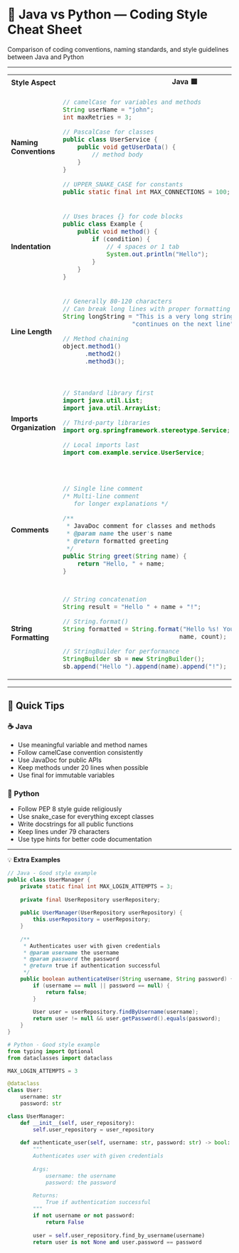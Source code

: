 # 📝 Java vs Python — Coding Style Cheat Sheet

Comparison of coding conventions, naming standards, and style guidelines between Java and Python

---

<table>
<tr>
<th>Style Aspect</th>
<th>Java 🟦</th>
<th>Python 🐍</th>
</tr>
<tr>
<td><strong>Naming Conventions</strong></td>
<td>

```java
// camelCase for variables and methods
String userName = "john";
int maxRetries = 3;

// PascalCase for classes
public class UserService {
    public void getUserData() {
        // method body
    }
}

// UPPER_SNAKE_CASE for constants
public static final int MAX_CONNECTIONS = 100;
```

</td>
<td>

```python
# snake_case for variables and functions
user_name = "john"
max_retries = 3

# PascalCase for classes
class UserService:
    def get_user_data(self):
        # method body
        pass

# UPPER_SNAKE_CASE for constants
MAX_CONNECTIONS = 100
```

</td>
</tr>
<tr>
<td><strong>Indentation</strong></td>
<td>

```java
// Uses braces {} for code blocks
public class Example {
    public void method() {
        if (condition) {
            // 4 spaces or 1 tab
            System.out.println("Hello");
        }
    }
}
```

</td>
<td>

```python
# Uses indentation (4 spaces recommended)
class Example:
    def method(self):
        if condition:
            # 4 spaces (PEP 8 standard)
            print("Hello")
```

</td>
</tr>
<tr>
<td><strong>Line Length</strong></td>
<td>

```java
// Generally 80-120 characters
// Can break long lines with proper formatting
String longString = "This is a very long string that " +
                   "continues on the next line";

// Method chaining
object.method1()
      .method2()
      .method3();
```

</td>
<td>

```python
# 79 characters (PEP 8 standard)
# Use parentheses for line continuation
long_string = ("This is a very long string that "
               "continues on the next line")

# Method chaining with backslash
result = (object.method1()
          .method2()
          .method3())
```

</td>
</tr>
<tr>
<td><strong>Imports Organization</strong></td>
<td>

```java
// Standard library first
import java.util.List;
import java.util.ArrayList;

// Third-party libraries
import org.springframework.stereotype.Service;

// Local imports last
import com.example.service.UserService;
```

</td>
<td>

```python
# Standard library first
import os
import sys

# Third-party libraries
import requests
import pandas as pd

# Local imports last
from .models import User
from .services import UserService
```

</td>
</tr>
<tr>
<td><strong>Comments</strong></td>
<td>

```java
// Single line comment
/* Multi-line comment
   for longer explanations */

/**
 * JavaDoc comment for classes and methods
 * @param name the user's name
 * @return formatted greeting
 */
public String greet(String name) {
    return "Hello, " + name;
}
```

</td>
<td>

```python
# Single line comment
# Multi-line comment
# for longer explanations

def greet(name):
    """
    Docstring for functions and classes
    Args:
        name: the user's name
    Returns:
        formatted greeting
    """
    return f"Hello, {name}"
```

</td>
</tr>
<tr>
<td><strong>String Formatting</strong></td>
<td>

```java
// String concatenation
String result = "Hello " + name + "!";

// String.format()
String formatted = String.format("Hello %s! You have %d messages", 
                                name, count);

// StringBuilder for performance
StringBuilder sb = new StringBuilder();
sb.append("Hello ").append(name).append("!");
```

</td>
<td>

```python
# f-strings (Python 3.6+)
result = f"Hello {name}!"

# .format() method
formatted = "Hello {}! You have {} messages".format(name, count)

# % formatting (older style)
formatted = "Hello %s! You have %d messages" % (name, count)
```

</td>
</tr>
</table>

---

## 🧩 Quick Tips

### ☕ Java
- Use meaningful variable and method names
- Follow camelCase convention consistently
- Use JavaDoc for public APIs
- Keep methods under 20 lines when possible
- Use final for immutable variables

### 🐍 Python
- Follow PEP 8 style guide religiously
- Use snake_case for everything except classes
- Write docstrings for all public functions
- Keep lines under 79 characters
- Use type hints for better code documentation

---

💡 **Extra Examples**

```java
// Java - Good style example
public class UserManager {
    private static final int MAX_LOGIN_ATTEMPTS = 3;
    
    private final UserRepository userRepository;
    
    public UserManager(UserRepository userRepository) {
        this.userRepository = userRepository;
    }
    
    /**
     * Authenticates user with given credentials
     * @param username the username
     * @param password the password
     * @return true if authentication successful
     */
    public boolean authenticateUser(String username, String password) {
        if (username == null || password == null) {
            return false;
        }
        
        User user = userRepository.findByUsername(username);
        return user != null && user.getPassword().equals(password);
    }
}
```

```python
# Python - Good style example
from typing import Optional
from dataclasses import dataclass

MAX_LOGIN_ATTEMPTS = 3

@dataclass
class User:
    username: str
    password: str

class UserManager:
    def __init__(self, user_repository):
        self.user_repository = user_repository
    
    def authenticate_user(self, username: str, password: str) -> bool:
        """
        Authenticates user with given credentials
        
        Args:
            username: the username
            password: the password
            
        Returns:
            True if authentication successful
        """
        if not username or not password:
            return False
            
        user = self.user_repository.find_by_username(username)
        return user is not None and user.password == password
```
